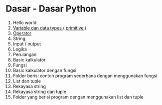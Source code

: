 # Dasar - Dasar Python
1. Hello world
2. [Variable dan data types ( primitive )](https://github.com/bellshade/Python/tree/main/Basic/variable)
3. [Operator](https://github.com/bellshade/Python/blob/main/Basic/Operator.py)
4. String
5. Input / output
6. Logika
7. Perulangan
8. Basic kalkulator
9. Fungsi
10. Basic kalkulator dengan fungsi
11. Folder berisi contoh program sederhana dengan menggunakan fungsi
12. List dan tuple
13. Rekayasa string
14. Rekayasa string dan tuple
15. Folder yang berisi program dengan menggunakan list dan tuple
